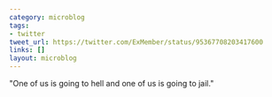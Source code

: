 ```yaml
---
category: microblog
tags:
- twitter
tweet_url: https://twitter.com/ExMember/status/95367708203417600
links: []
layout: microblog
---
```

"One of us is going to hell and one of us is going to jail."

